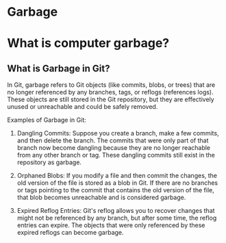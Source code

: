 # Garbage
# What is computer garbage?


## What is Garbage in Git? ##

In Git, garbage refers to Git objects (like commits, blobs, or trees) that are no longer referenced by any branches, tags, or reflogs (references logs). These objects are still stored in the Git repository, but they are effectively unused or unreachable and could be safely removed.

Examples of Garbage in Git:

1.    Dangling Commits: Suppose you create a branch, make a few commits, and then delete the branch. The commits that were only part of that branch now become dangling because they are no longer reachable from any other branch or tag. These dangling commits still exist in the repository as garbage.

2.    Orphaned Blobs: If you modify a file and then commit the changes, the old version of the file is stored as a blob in Git. If there are no branches or tags pointing to the commit that contains the old version of the file, that blob becomes unreachable and is considered garbage.

3. Expired Reflog Entries: Git's reflog allows you to recover changes that might not be referenced by any branch, but after some time, the reflog entries can expire. The objects that were only referenced by these expired reflogs can become garbage.

